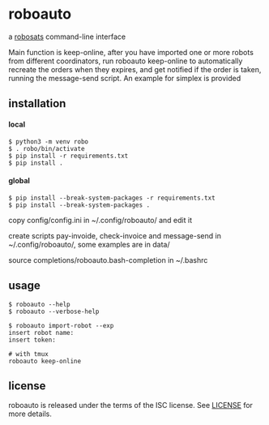 # roboauto

a [robosats](https://github.com/RoboSats/robosats) command-line interface

Main function is keep-online, after you have imported one or more robots from
different coordinators, run roboauto keep-online to automatically recreate the
orders when they expires, and get notified if the order is taken, running the
message-send script. An example for simplex is provided

## installation

#### local
```
$ python3 -m venv robo
$ . robo/bin/activate
$ pip install -r requirements.txt
$ pip install .
```

#### global
```
$ pip install --break-system-packages -r requirements.txt
$ pip install --break-system-packages .
```

copy config/config.ini in ~/.config/roboauto/ and edit it

create scripts pay-invoide, check-invoice and message-send in ~/.config/roboauto/,
some examples are in data/

source completions/roboauto.bash-completion in ~/.bashrc

## usage

```
$ roboauto --help
$ roboauto --verbose-help
```

```
$ roboauto import-robot --exp
insert robot name:
insert token:

# with tmux
roboauto keep-online
```

## license

roboauto is released under the terms of the ISC license.
See [LICENSE](LICENSE) for more details.
